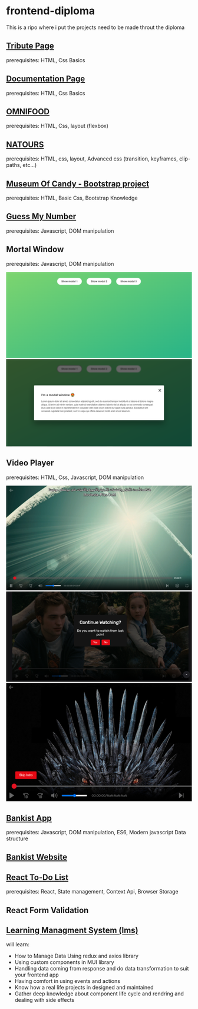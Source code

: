 # frontend-diploma

This is a ripo where i put the projects need to be made throut the diploma

## [Tribute Page](https://codepen.io/vinay-khatri/pen/jOzjodR)

prerequisites: HTML, Css Basics

## [Documentation Page](https://codepen.io/vinay-khatri/pen/bGKdBXx)

prerequisites: HTML, Css Basics

## [OMNIFOOD](https://652cffe1965ca71d72db32b2--cerulean-horse-a15873.netlify.app/)

prerequisites: HTML, Css, layout (flexbox)

## [NATOURS](https://natours.netlify.app/)

prerequisites: HTML, css, layout, Advanced css (transition, keyframes, clip-paths, etc...)

## [Museum Of Candy - Bootstrap project](https://kylusk.github.io/museum-of-candy/)

prerequisites: HTML, Basic Css, Bootstrap Knowledge

## [Guess My Number](https://guess-numbers.netlify.app/)

prerequisites: Javascript, DOM manipulation

## Mortal Window

prerequisites: Javascript, DOM manipulation

![ss](project-7%20[Mortal%20window]/Screenshot%202023-10-16%20141503.png)
![ss](project-7%20[Mortal%20window]/Screenshot%202023-10-16%20141519.png)

## Video Player

prerequisites: HTML, Css, Javascript, DOM manipulation

![ss](project-8%20[video%20player]/Screenshot%202023-10-16%20062141.png)
![ss](project-8%20[video%20player]/Screenshot%202023-10-16%20062215.png)
![ss](project-8%20[video%20player]/Screenshot%202023-10-16%20063218.png)

## [Bankist App](https://bankist.netlify.app/)

prerequisites: Javascript, DOM manipulation, ES6, Modern javascript Data structure

## [Bankist Website](https://bankist-dom.netlify.app/)

## [React To-Do List](https://652d1d0f02a0ef0658f6d890--resplendent-dragon-e602e5.netlify.app/)

prerequisites: React, State management, Context Api, Browser Storage

## React Form Validation

## [Learning Managment System (lms)](https://edu.kyanlabs.com/)

will learn:

- How to Manage Data Using redux and axios library
- Using custom components in MUI library
- Handling data coming from response and do data transformation to suit your frontend app
- Having comfort in using events and actions
- Know how a real life projects in designed and maintained
- Gather deep knowledge about component life cycle and rendring and dealing with side effects
